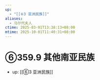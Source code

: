 ```yaml
---
up:
  - "[[⑥3 亚洲民族]]"
aliases:
  - 马尔代夫人
ctime: 2025-03-01T13:38:13+08:00
mtime: 2025-10-01T11:40:31+08:00
---
```


# ⑥359.9 其他南亚民族

- up: [[⑥3 亚洲民族]]
